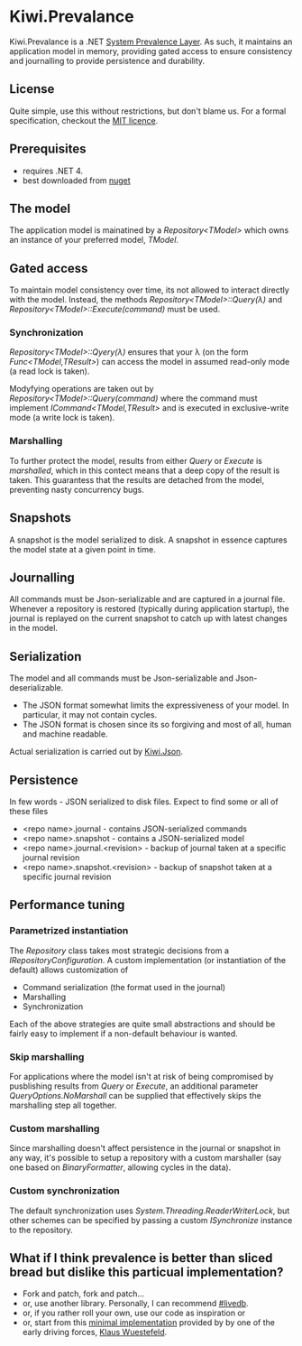 # Kiwi.Prevalance ##
Kiwi.Prevalance is a .NET [System Prevalence Layer](http://en.wikipedia.org/wiki/System_Prevalence).
As such, it maintains an application model in memory, providing gated access to ensure consistency and journalling to provide persistence and durability.

## License 

Quite simple, use this without restrictions, but don't blame us. 
For a formal specification, checkout the [MIT licence](http://www.opensource.org/licenses/mit-license.php).

## Prerequisites
* requires .NET 4.
* best downloaded from [nuget](http://nuget.org/packages/Kiwi.Prevalence)

## The model
The application model is mainatined by a _Repository&lt;TModel&gt;_ which owns an instance of your preferred model,  _TModel_.

## Gated access
To maintain model consistency over time, its not allowed to interact directly with the model. Instead, the methods  _Repository&lt;TModel&gt;::Query(&lambda;)_ and  _Repository&lt;TModel&gt;::Execute(command)_ must be used.
### Synchronization
_Repository&lt;TModel&gt;::Qyery(&lambda;)_ ensures that your &lambda; (on the form _Func&lt;TModel,TResult&gt;_) can access the model in assumed read-only mode (a read lock is taken).

Modyfying operations are taken out by _Repository&lt;TModel&gt;::Query(command)_ where the command must implement _ICommand&lt;TModel,TResult&gt;_ and is executed in exclusive-write mode (a write lock is taken). 

### Marshalling
To further protect the model, results from either _Query_ or _Execute_ is _marshalled_, which in this contect means that a deep copy of the result is taken. This guarantess that the results are detached from the model, preventing nasty concurrency bugs.

## Snapshots
A snapshot is the model serialized to disk. A snapshot in essence captures the model state at a given point in time.

## Journalling
All commands must be Json-serializable and are captured in a journal file. Whenever a repository is restored (typically during application startup), the journal is replayed on the current snapshot to catch up with latest changes in the model.

## Serialization
The model and all commands must be Json-serializable and Json-deserializable.

* The JSON format somewhat limits the expressiveness of your model. In particular, it may not contain cycles.
* The JSON format is chosen since its so forgiving and most of all, human and machine readable.

Actual serialization is carried out by [Kiwi.Json](https://github.com/jlarsson/Kiwi.Json).

## Persistence
In few words - JSON serialized to disk files.
Expect to find some or all of these files
* &lt;repo name&gt;.journal - contains JSON-serialized commands
* &lt;repo name&gt;.snapshot - contains a JSON-serialized model
* &lt;repo name&gt;.journal.&lt;revision&gt; - backup of journal taken at a specific journal revision
* &lt;repo name&gt;.snapshot.&lt;revision&gt; - backup of snapshot taken at a specific journal revision

## Performance tuning
### Parametrized instantiation
The _Repository_ class takes most strategic decisions from a _IRepositoryConfiguration_. A custom implementation (or instantiation of the default) allows customization of 
* Command serialization (the format used in the journal)
* Marshalling
* Synchronization

Each of the above strategies are quite small abstractions and should be fairly easy to implement if a non-default behaviour is wanted.

### Skip marshalling
For applications where the model isn't at risk of being compromised by pusblishing results from _Query_ or _Execute_, an additional parameter _QueryOptions.NoMarshall_ can be supplied that effectively skips the marshalling step all together.
### Custom marshalling
Since marshalling doesn't affect persistence in the journal or snapshot in any way, it's possible to setup a repository with a custom marshaller (say one based on _BinaryFormatter_, allowing cycles in the data).
### Custom synchronization
The default synchronization uses _System.Threading.ReaderWriterLock_, but other schemes can be specified by passing a custom _ISynchronize_ instance to the repository.

## What if I think prevalence is better than sliced bread but dislike this particual implementation?
* Fork and patch, fork and patch...
* or, use another library. Personally, I can recommend [#livedb](http://livedb.devrex.se/).
* or, if you rather roll your own, use our code as inspiration or
* or, start from this [minimal implementation](https://gist.github.com/1103582) provided by by one of the early driving forces, [Klaus Wuestefeld](https://github.com/klauswuestefeld).